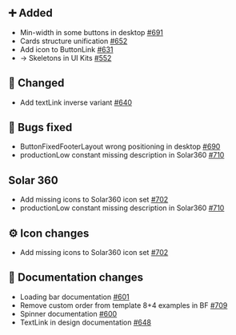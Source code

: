 ## ➕ Added

- Min-width in some buttons in desktop [#691](https://github.com/Telefonica/mistica-design/issues/691)
- Cards structure unification [#652](https://github.com/Telefonica/mistica-design/issues/652)
- Add icon to ButtonLink [#631](https://github.com/Telefonica/mistica-design/issues/631)
- → Skeletons in UI Kits [#552](https://github.com/Telefonica/mistica-design/issues/552)

## 🔄 Changed

- Add textLink inverse variant [#640](https://github.com/Telefonica/mistica-design/issues/640)

## 🐞 Bugs fixed

- ButtonFixedFooterLayout wrong positioning in desktop  [#690](https://github.com/Telefonica/mistica-design/issues/690)
- productionLow constant missing description in Solar360 [#710](https://github.com/Telefonica/mistica-design/issues/710)

## Solar 360

- Add missing icons to Solar360 icon set [#702](https://github.com/Telefonica/mistica-design/issues/702)
- productionLow constant missing description in Solar360 [#710](https://github.com/Telefonica/mistica-design/issues/710)

## ⚙️ Icon changes

- Add missing icons to Solar360 icon set [#702](https://github.com/Telefonica/mistica-design/issues/702)

## 📒 Documentation changes

- Loading bar documentation [#601](https://github.com/Telefonica/mistica-design/issues/601)
- Remove custom order from template 8+4 examples in BF [#709](https://github.com/Telefonica/mistica-design/issues/709)
- Spinner documentation [#600](https://github.com/Telefonica/mistica-design/issues/600)
- TextLink in design documentation [#648](https://github.com/Telefonica/mistica-design/issues/648)
